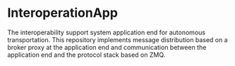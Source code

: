 # InteroperationApp
The interoperability support system application end for autonomous transportation. This repository implements message distribution based on a broker proxy at the application end and communication between the application end and the protocol stack based on ZMQ.

